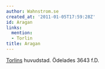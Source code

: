 ```yaml
---
author: Wahnstrom.se
created_at: '2011-01-05T17:59:28Z'
id: Aragan
links:
  mention:
  - Torlin
title: Aragan
---
```


[Torlins] huvudstad. Ödelades 3643 f.D.

  [Torlins]: Torlin